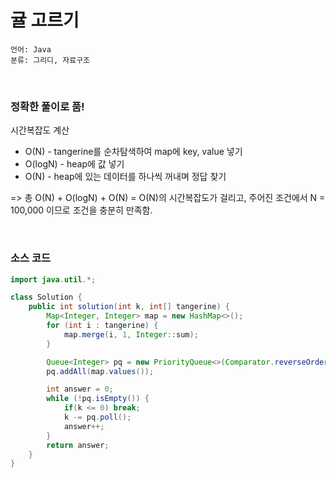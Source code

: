 # 귤 고르기

    언어: Java
    분류: 그리디, 자료구조

<br>

### 정확한 풀이로 품!

시간복잡도 계산
+ O(N) - tangerine를 순차탐색하여 map에 key, value 넣기
+ O(logN) - heap에 값 넣기
+ O(N) - heap에 있는 데이터를 하나씩 꺼내며 정답 찾기

=> 총 O(N) + O(logN) + O(N) = O(N)의 시간복잡도가 걸리고, 주어진 조건에서 N = 100,000 이므로 조건을 충분히 만족함.

<br>

### 소스 코드
```java
import java.util.*;

class Solution {
    public int solution(int k, int[] tangerine) {
        Map<Integer, Integer> map = new HashMap<>();
        for (int i : tangerine) {
            map.merge(i, 1, Integer::sum);
        }

        Queue<Integer> pq = new PriorityQueue<>(Comparator.reverseOrder());
        pq.addAll(map.values());

        int answer = 0;
        while (!pq.isEmpty()) {
            if(k <= 0) break;
            k -= pq.poll();
            answer++;
        }
        return answer;
    }
}
```